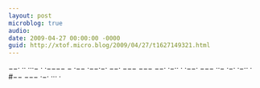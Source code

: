 ```yaml
---
layout: post
microblog: true
audio: 
date: 2009-04-27 00:00:00 -0000
guid: http://xtof.micro.blog/2009/04/27/t1627149321.html
---
```

−−· ·· ···− ·  ·−−−−  − ·−−  ·−−·−· −−· −−− −−− −−· ·−·· ·  ·−−· −−− ··− ·−·  ·−·· ·  #−− −−− ·−· ··· ·
